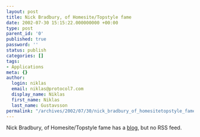 ```yaml
---
layout: post
title: Nick Bradbury, of Homesite/Topstyle fame
date: 2002-07-30 15:15:22.000000000 +00:00
type: post
parent_id: '0'
published: true
password: ''
status: publish
categories: []
tags:
- Applications
meta: {}
author:
  login: niklas
  email: niklas@protocol7.com
  display_name: Niklas
  first_name: Niklas
  last_name: Gustavsson
permalink: "/archives/2002/07/30/nick_bradbury_of_homesitetopstyle_fame/"
---
```

Nick Bradbury, of Homesite/Topstyle fame has a [blog](http://www.bradsoft.com/topstyle/blog/index.asp), but no RSS feed.

